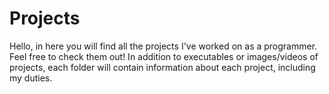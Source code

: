 # Projects
 Hello, in here you will find all the projects I've worked on as a programmer. Feel free to check them out!
 In addition to executables or images/videos of projects, each folder will contain information about each project, including my duties. 
